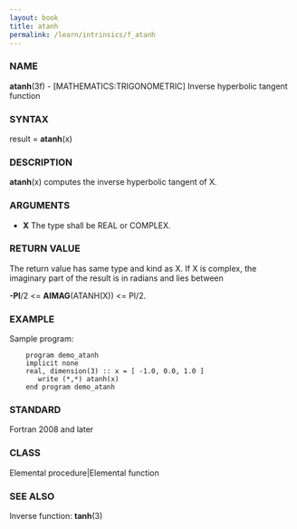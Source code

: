 ```yaml
---
layout: book
title: atanh
permalink: /learn/intrinsics/f_atanh
---
```

### NAME

**atanh**(3f) - \[MATHEMATICS:TRIGONOMETRIC\] Inverse
hyperbolic tangent function

### SYNTAX

result = **atanh**(x)

### DESCRIPTION

**atanh**(x) computes the inverse hyperbolic tangent of X.

### ARGUMENTS

  - **X**
    The type shall be REAL or COMPLEX.

### RETURN VALUE

The return value has same type and kind as X. If X is complex, the
imaginary part of the result is in radians and lies between

**-PI**/2 \<= **AIMAG**(ATANH(X)) \<= PI/2.

### EXAMPLE

Sample program:

```
    program demo_atanh
    implicit none
    real, dimension(3) :: x = [ -1.0, 0.0, 1.0 ]
       write (*,*) atanh(x)
    end program demo_atanh
```

### STANDARD

Fortran 2008 and later

### CLASS

Elemental procedure|Elemental function

### SEE ALSO

Inverse function: **tanh**(3)
